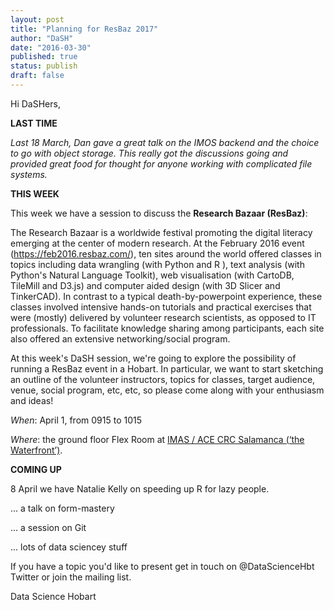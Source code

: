 ```yaml
---
layout: post
title: "Planning for ResBaz 2017"
author: "DaSH"
date: "2016-03-30"
published: true
status: publish
draft: false
---
```

 
Hi DaSHers, 

**LAST TIME**

*Last 18 March, Dan gave a great talk on the IMOS backend and the choice to go with object storage. This really got the discussions going and provided great food for thought for anyone working with complicated file systems.*


**THIS WEEK**

This week we have a session to discuss the **Research Bazaar (ResBaz)**: 

The Research Bazaar is a worldwide festival promoting the digital literacy emerging at the center of modern research. At the February 2016 event (https://feb2016.resbaz.com/), ten sites around the world offered classes in topics including data wrangling (with Python and R ), text analysis (with Python's Natural Language Toolkit), web visualisation (with CartoDB, TileMill and D3.js) and computer aided design (with 3D Slicer and TinkerCAD). In contrast to a typical death-by-powerpoint experience, these classes involved intensive hands-on tutorials and practical exercises that were (mostly) delivered by volunteer research scientists, as opposed to IT professionals. To facilitate knowledge sharing among participants, each site also offered an extensive networking/social program.  

At this week's DaSH session, we're going to explore the possibility of running a ResBaz event in a Hobart. In particular, we want to start sketching an outline of the volunteer instructors, topics for classes, target audience, venue, social program, etc, etc, so please come along with your enthusiasm and ideas! 

*When*:  April 1, from 0915 to 1015

*Where*: the ground floor Flex Room at [IMAS / ACE CRC Salamanca (‘the Waterfront’)](https://www.google.com.au/maps/place/Antarctic+Climate+%26+Ecosystems+CRC/@-42.8864995,147.3332809,17.25z/data=!4m2!3m1!1s0x0000000000000000:0x6643069d32752fb7). 


**COMING UP**

8 April we have Natalie Kelly on speeding up R for lazy people. 

... a talk on form-mastery 

... a session on Git 

... lots of data sciencey stuff

If you have a topic you'd like to present get in touch on @DataScienceHbt Twitter or join the mailing list. 

Data Science Hobart